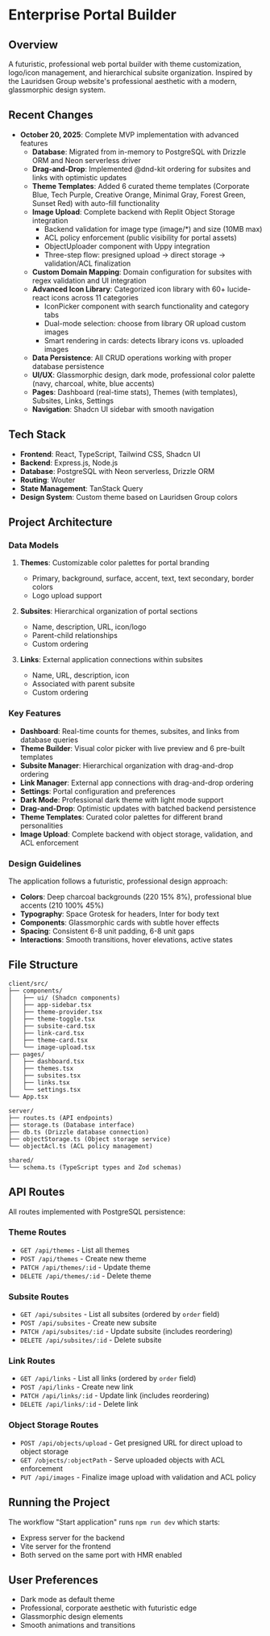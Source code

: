 # Enterprise Portal Builder

## Overview
A futuristic, professional web portal builder with theme customization, logo/icon management, and hierarchical subsite organization. Inspired by the Lauridsen Group website's professional aesthetic with a modern, glassmorphic design system.

## Recent Changes
- **October 20, 2025**: Complete MVP implementation with advanced features
  - **Database**: Migrated from in-memory to PostgreSQL with Drizzle ORM and Neon serverless driver
  - **Drag-and-Drop**: Implemented @dnd-kit ordering for subsites and links with optimistic updates
  - **Theme Templates**: Added 6 curated theme templates (Corporate Blue, Tech Purple, Creative Orange, Minimal Gray, Forest Green, Sunset Red) with auto-fill functionality
  - **Image Upload**: Complete backend with Replit Object Storage integration
    - Backend validation for image type (image/*) and size (10MB max)
    - ACL policy enforcement (public visibility for portal assets)
    - ObjectUploader component with Uppy integration
    - Three-step flow: presigned upload → direct storage → validation/ACL finalization
  - **Custom Domain Mapping**: Domain configuration for subsites with regex validation and UI integration
  - **Advanced Icon Library**: Categorized icon library with 60+ lucide-react icons across 11 categories
    - IconPicker component with search functionality and category tabs
    - Dual-mode selection: choose from library OR upload custom images
    - Smart rendering in cards: detects library icons vs. uploaded images
  - **Data Persistence**: All CRUD operations working with proper database persistence
  - **UI/UX**: Glassmorphic design, dark mode, professional color palette (navy, charcoal, white, blue accents)
  - **Pages**: Dashboard (real-time stats), Themes (with templates), Subsites, Links, Settings
  - **Navigation**: Shadcn UI sidebar with smooth navigation

## Tech Stack
- **Frontend**: React, TypeScript, Tailwind CSS, Shadcn UI
- **Backend**: Express.js, Node.js
- **Database**: PostgreSQL with Neon serverless, Drizzle ORM
- **Routing**: Wouter
- **State Management**: TanStack Query
- **Design System**: Custom theme based on Lauridsen Group colors

## Project Architecture

### Data Models
1. **Themes**: Customizable color palettes for portal branding
   - Primary, background, surface, accent, text, text secondary, border colors
   - Logo upload support
   
2. **Subsites**: Hierarchical organization of portal sections
   - Name, description, URL, icon/logo
   - Parent-child relationships
   - Custom ordering
   
3. **Links**: External application connections within subsites
   - Name, URL, description, icon
   - Associated with parent subsite
   - Custom ordering

### Key Features
- **Dashboard**: Real-time counts for themes, subsites, and links from database queries
- **Theme Builder**: Visual color picker with live preview and 6 pre-built templates
- **Subsite Manager**: Hierarchical organization with drag-and-drop ordering
- **Link Manager**: External app connections with drag-and-drop ordering
- **Settings**: Portal configuration and preferences
- **Dark Mode**: Professional dark theme with light mode support
- **Drag-and-Drop**: Optimistic updates with batched backend persistence
- **Theme Templates**: Curated color palettes for different brand personalities
- **Image Upload**: Complete backend with object storage, validation, and ACL enforcement

### Design Guidelines
The application follows a futuristic, professional design approach:
- **Colors**: Deep charcoal backgrounds (220 15% 8%), professional blue accents (210 100% 45%)
- **Typography**: Space Grotesk for headers, Inter for body text
- **Components**: Glassmorphic cards with subtle hover effects
- **Spacing**: Consistent 6-8 unit padding, 6-8 unit gaps
- **Interactions**: Smooth transitions, hover elevations, active states

## File Structure
```
client/src/
├── components/
│   ├── ui/ (Shadcn components)
│   ├── app-sidebar.tsx
│   ├── theme-provider.tsx
│   ├── theme-toggle.tsx
│   ├── subsite-card.tsx
│   ├── link-card.tsx
│   ├── theme-card.tsx
│   └── image-upload.tsx
├── pages/
│   ├── dashboard.tsx
│   ├── themes.tsx
│   ├── subsites.tsx
│   ├── links.tsx
│   └── settings.tsx
└── App.tsx

server/
├── routes.ts (API endpoints)
├── storage.ts (Database interface)
├── db.ts (Drizzle database connection)
├── objectStorage.ts (Object storage service)
└── objectAcl.ts (ACL policy management)

shared/
└── schema.ts (TypeScript types and Zod schemas)
```

## API Routes
All routes implemented with PostgreSQL persistence:

### Theme Routes
- `GET /api/themes` - List all themes
- `POST /api/themes` - Create new theme
- `PATCH /api/themes/:id` - Update theme
- `DELETE /api/themes/:id` - Delete theme

### Subsite Routes
- `GET /api/subsites` - List all subsites (ordered by `order` field)
- `POST /api/subsites` - Create new subsite
- `PATCH /api/subsites/:id` - Update subsite (includes reordering)
- `DELETE /api/subsites/:id` - Delete subsite

### Link Routes
- `GET /api/links` - List all links (ordered by `order` field)
- `POST /api/links` - Create new link
- `PATCH /api/links/:id` - Update link (includes reordering)
- `DELETE /api/links/:id` - Delete link

### Object Storage Routes
- `POST /api/objects/upload` - Get presigned URL for direct upload to object storage
- `GET /objects/:objectPath` - Serve uploaded objects with ACL enforcement
- `PUT /api/images` - Finalize image upload with validation and ACL policy

## Running the Project
The workflow "Start application" runs `npm run dev` which starts:
- Express server for the backend
- Vite server for the frontend
- Both served on the same port with HMR enabled

## User Preferences
- Dark mode as default theme
- Professional, corporate aesthetic with futuristic edge
- Glassmorphic design elements
- Smooth animations and transitions
